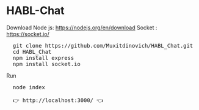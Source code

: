 # HABL-Chat
Download Node js: https://nodejs.org/en/download
Socket : https://socket.io/
<pre>
  git clone https://github.com/Muxitdinovich/HABL_Chat.git
  cd HABL_Chat
  npm install express
  npm install socket.io
</pre>
Run
<pre>
  node index
  
  👉 http://localhost:3000/ 👈
</pre>
